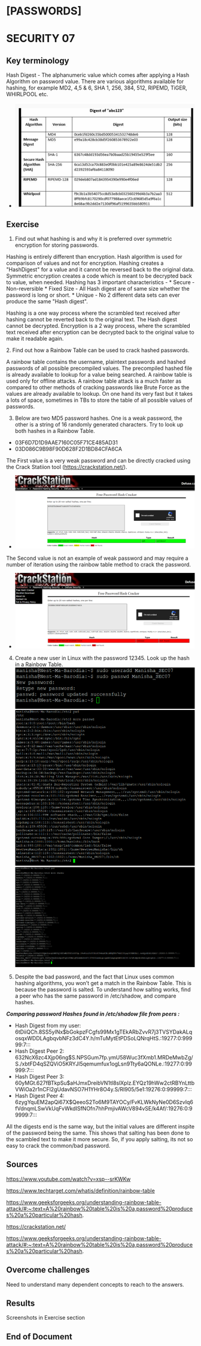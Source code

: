 

# [PASSWORDS]
# SECURITY 07

## Key terminology
Hash Digest - The alphanumeric value which comes after applying a Hash Algorithm on password value. There are various algorithms available for hashing, for example MD2, 4,5 & 6, SHA 1, 256, 384, 512, RIPEMD, TiGER, WHIRLPOOL etc.   
* ![Different Algos](https://github.com/Techgrounds-Cloud-9/cloud-9-MBarodia/blob/5160937eeb83e77a4c681866471e7b616b50c094/00_includes/03_Security/SEC07/SEC07-DiffHashAlgo.PNG)


## Exercise
1. Find out what hashing is and why it is preferred over symmetric encryption for storing passwords.

<p> Hashing is entirely different than encryption. Hash algorithm is used for comparison of values and not for encryption. Hashing creates a "HashDigest" for a value and it cannot be reversed back to the original data. Symmetric encryption creates a code which is meant to be decrypted back to value, when needed.
Hashing has 3 important characteristics - 
* Secure - Non-reversible
* Fixed Size - All Hash digest are of same size whether the password is long or short.
* Unique - No 2 different data sets can ever produce the same "Hash digest".
</p>
<p> Hashing is a one way process where the scrambled text received after hashing cannot be reverted back to the original text. The Hash digest cannot be decrypted.
Encryption is a 2 way process, where the scrambled text received after encryption can be decrypted back to the original value to make it readable again.
</p>
2. Find out how a Rainbow Table can be used to crack hashed passwords.
<p> A rainbow table contains the username, plaintext passwords and hashed passwords of all possible precompiled values. The precompiled hashed file is already available to lookup for a value being searched. A rainbow table is used only for offline attacks. A rainbow table attack is a much faster as compared to other methods of cracking passwords like Brute Force as the values are already available to lookup. On one hand its very fast but it takes a lots of space, sometimes in TBs to store the table of all possible values of passwords.</p>

3. Below are two MD5 password hashes. One is a weak password, the other is a string of 16 randomly generated characters. Try to look up both hashes in a Rainbow Table.
* 03F6D7D1D9AAE7160C05F71CE485AD31   
* 03D086C9B98F90D628F2D1BD84CFA6CA

The First value is a very weak password and can be directly cracked using the Crack Statiion tool (https://crackstation.net/). 
* ![First digest -Screenshot](https://github.com/Techgrounds-Cloud-9/cloud-9-MBarodia/blob/5160937eeb83e77a4c681866471e7b616b50c094/00_includes/03_Security/SEC07/SEC07-MD5-Pwd1.PNG)

The Second value is not an example of weak password and may require a number of iteration using the rainbow table method to crack the password.
* ![Second digest -Screenshot](https://github.com/Techgrounds-Cloud-9/cloud-9-MBarodia/blob/5160937eeb83e77a4c681866471e7b616b50c094/00_includes/03_Security/SEC07/SEC07-MD5-Pwd2.PNG)

4. Create a new user in Linux with the password 12345. Look up the hash in a Rainbow Table.
![User Manisha_SEC07 Created with password](https://github.com/Techgrounds-Cloud-9/cloud-9-MBarodia/blob/40de3824ee68d8bc920d75fed591fc52bb45fe8a/00_includes/03_Security/SEC07/SEC07-UserPwdCreated.PNG)   
![User and password in /etc/passwd in vm](https://github.com/Techgrounds-Cloud-9/cloud-9-MBarodia/blob/40de3824ee68d8bc920d75fed591fc52bb45fe8a/00_includes/03_Security/SEC07/SEC07-UserExistsInPasswd.PNG)   
![User and password in /etc/shadow in vm](https://github.com/Techgrounds-Cloud-9/cloud-9-MBarodia/blob/40de3824ee68d8bc920d75fed591fc52bb45fe8a/00_includes/03_Security/SEC07/SEC07-UserHashPwdInShadow.PNG)

5. Despite the bad password, and the fact that Linux uses common hashing algorithms, you won’t get a match in the Rainbow Table. This is because the password is salted. To understand how salting works, find a peer who has the same password in /etc/shadow, and compare hashes.


***Comparing password Hashes found in /etc/shadow file from peers :***
* Hash Digest from my user:
$6$tDiiQCh.8SS5ylNx$bGokpzFCgfs99Mx1gTEkARbZvvR7j3TVSYDakALqosqxWDDLAgbqvbNFz3dC4Y.h/mTuMytEtPDSoLQNrqHtS.:19277:0:99999:7:::
* Hash Digest Peer 2:
$6$32NcX6zc4Xjp06ng$S.NPSGum7fp.ymU58Wuc3fXmb1.MRDeMwbZg/S./xbtFD4qSZQViO5KRYJl5qemumfux1ogLsn9Tty6aQONLe.:19277:0:99999:7:::
* Hash Digest Peer 3:
$6$0yMGt.627fBTkpSu$aHJmxDreibVN1tl8slXplz.EYQz19hWw2ctRBYnLttbVWiOa2r1nCFl2gUdavNSO7H1YHr8O4y.S/RI905/5e1:19276:0:99999:7:::
* Hash Digest Peer 4:
$6$zygYquEM2apQi67X$QeeoS2To6M9TAYOCy/FvKLWkNyNe0D6SzvIq6fVdnqmLSwVkUqFvWkdISfNOfn7hhPmjivAWcV894vSE/k4Af/:19276:0:99999:7:::

All the digests end is the same way, but the initial values are different inspite of the password being the same. This shows that salting has been done to the scambled text to make it more secure. So, if you apply salting, its not so easy to crack the common/bad password.

## Sources
https://www.youtube.com/watch?v=xsp--srKWKw

https://www.techtarget.com/whatis/definition/rainbow-table

https://www.geeksforgeeks.org/understanding-rainbow-table-attack/#:~:text=A%20rainbow%20table%20is%20a,password%20produces%20a%20particular%20hash.

https://crackstation.net/

https://www.geeksforgeeks.org/understanding-rainbow-table-attack/#:~:text=A%20rainbow%20table%20is%20a,password%20produces%20a%20particular%20hash.


## Overcome challenges

Need to understand many dependent concepts to reach to the answers.

## Results
Screenshots in Exercise section

## End of Document




